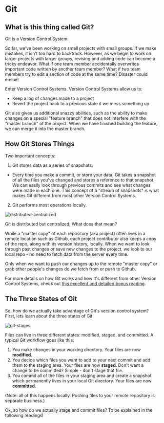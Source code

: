 # Git

## What is this thing called Git?

Git is a Version Control System.

So far, we've been working on small projects with small groups. If we make mistakes, it isn't too hard to backtrack. However, as we begin to work on larger projects with larger groups, revising and adding code can become a tricky endeavor. What if one team member accidentally overwrites important code written by another team member? What if two team members try to edit a section of code at the same time? Disaster could ensue!

Enter Version Control Systems. Version Control Systems allow us to:

* Keep a log of changes made to a project
* Revert the project back to a previous state if we mess something up

Git also gives us additional snazzy abilities, such as the ability to make changes on a special "feature branch" that does not interfere with the "master branch" of the project. When we have finished building the feature, we can merge it into the master branch.

## How Git Stores Things

Two important concepts:

1. Git stores data as a series of snapshots.

  * Every time you make a commit, or store your data, Git takes a snapshot of all the files you've changed and stores a reference to that snapshot. We can easily look through previous commits and see what changes were made in each one. This concept of a "stream of snapshots" is what makes Git different from most other Version Control Systems.

2. Git performs most operations locally.

![distributed-centralized](https://git-scm.com/book/en/v2/book/05-distributed-git/images/centralized_workflow.png)

Git is distributed but centralized. What does that mean?

While a "master copy" of each repository (aka project) often lives in a remote location such as Github, each project contributor also keeps a copy of the repo, along with its version history, locally. When we want to look through past changes or save new changes to the project, we look to our local repo - no need to fetch data from the server every time.

Only when we want to push our changes up to the remote "master copy" or grab other people's changes do we fetch from or push to Github.

For more details on how Git works and how it's different from other Version Control Systems, check out [this excellent and detailed bonus reading][git-reading].

[git-reading]: https://git-scm.com/book/en/v2/Getting-Started-Git-Basics

## The Three States of Git

So, how do we actually take advantage of Git's version control system? First, lets learn about the three states of Git.

![git-stages](https://git-scm.com/book/en/v2/book/01-introduction/images/areas.png)

Files can live in three different states: modified, staged, and committed. A typical Git workflow goes like this:

1. You make changes in your working directory. Your files are now **modified**.
2. You decide which files you want to add to your next commit and add them to the staging area. Your files are now **staged**. Don't want a change to be committed? Simple - don't stage that file.
3. You commit all of the files in your staging area and create a snapshot which permanently lives in your local Git directory. Your files are now **committed**.

(Note: all of this happens locally. Pushing files to your remote repository is separate business.)

Ok, so how do we actually stage and commit files? To be explained in the following readings! 

